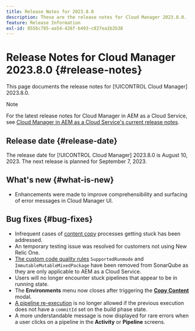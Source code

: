 ```yaml
---
title: Release Notes for 2023.8.0
description: These are the release notes for Cloud Manager 2023.8.0.
feature: Release Information
exl-id: 8556c785-aa54-426f-b493-c827ea1b2b38
---
```

# Release Notes for Cloud Manager 2023.8.0 {#release-notes}

This page documents the release notes for [!UICONTROL Cloud Manager] 2023.8.0.

>[!NOTE]
>
>For the latest release notes for Cloud Manager in AEM as a Cloud Service, see [Cloud Manager in AEM as a Cloud Service's current release notes](https://experienceleague.adobe.com/docs/experience-manager-cloud-service/content/implementing/using-cloud-manager/release-notes-cloud-manager/release-notes-cm-current.html).

## Release date {#release-date}

The release date for [!UICONTROL Cloud Manager] 2023.8.0 is August 10, 2023. The next release is planned for September 7, 2023.

## What's new {#what-is-new}

* Enhancements were made to improve comprehensibility and surfacing of error messages in Cloud Manager UI.

## Bug fixes {#bug-fixes}

* Infrequent cases of [content copy](/help/using/content-copy.md) processes getting stuck has been addressed.
* An temporary testing issue was resolved for customers not using New Relic One.
* [The custom code quality rules](/help/using/custom-code-quality-rules.md) `SupportedRunmode` and `ImmutableMutableMixedPackage` have been removed from SonarQube as they are only applicable to AEM as a Cloud Service.
* Users will no longer encounter stuck pipelines that appear to be in running state.
* The **Environments** menu now closes after triggering the **[Copy Content](/help/using/content-copy.md)** modal.
* [A pipeline re-execution](/help/using/code-deployment.md#reexecute-deployment) is no longer allowed if the previous execution does not have a `commitId` set on the build phase state.
* A more understandable message is now displayed for rare errors when a user clicks on a pipeline in the **Activity** or **Pipeline** screens.
